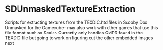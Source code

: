 # SDUnmaskedTextureExtraction
Scripts for extracting textures from the TEXDIC.htd files in Scooby Doo Unmasked for the Gamecube- may also work with other games that use this file format such as Scaler.  Currently only handles CMPR found in the TEXDIC file but going to work on figuring out the other embedded images next
